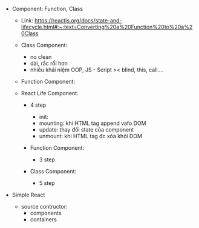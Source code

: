 - Component: Function, Class
    - Link: https://reactjs.org/docs/state-and-lifecycle.html#:~:text=Converting%20a%20Function%20to%20a%20Class
    - Class Component:
        - no clean
        - dài, rắc rối hơn
        - nhiều khái niệm OOP, JS - Script >< blind, this, call....
    - Function Component: 

    - React Life Component:
        - 4 step
            - init: 
            - mounting: khi HTML tag append vafo DOM
            - update: thay đổi state của component
            - unmount: khi HTML tag đc xóa khỏi DOM

        - Function Component: 
            - 3 step

        - Class Component:
            - 5 step

- Simple React
    - source contructor:
        - components
        - containers